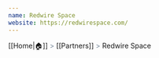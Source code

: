 ```yaml
---
name: Redwire Space
website: https://redwirespace.com/
---
```

[[Home|🏠]] <span style="color: LightSlateGray">></span> [[Partners]] <span style="color: LightSlateGray">></span> Redwire Space